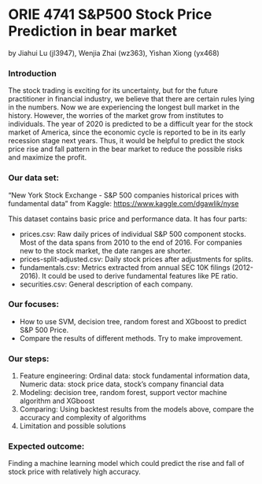 # ORIE 4741 S&P500 Stock Price Prediction in bear market
by Jiahui Lu (jl3947), Wenjia Zhai (wz363), Yishan Xiong (yx468)

### Introduction
The stock trading is exciting for its uncertainty, but for the future practitioner in financial industry, we believe that there are certain rules lying in the numbers. Now we are experiencing the longest bull market in the history. However, the worries of the market grow from institutes to individuals. The year of 2020 is predicted to be a difficult year for the stock market of America, since the economic cycle is reported to be in its early recession stage next years. Thus, it would be helpful to predict the stock price rise and fall pattern in the bear market to reduce the possible risks and maximize the profit.

### Our data set:
“New York Stock Exchange - S&P 500 companies historical prices with fundamental data” from Kaggle: https://www.kaggle.com/dgawlik/nyse

This dataset contains basic price and performance data. It has four parts:  

- prices.csv: Raw daily prices of individual S&P 500 component stocks. Most of the data spans from 2010 to the end of 2016. For companies new to the stock market, the date ranges are shorter.  
- prices-split-adjusted.csv: Daily stock prices after adjustments for splits.  
- fundamentals.csv: Metrics extracted from annual SEC 10K filings (2012-2016). It could be used to derive fundamental features like PE ratio.  
- securities.csv: General description of each company. 

### Our focuses: 

- How to use SVM, decision tree, random forest and XGboost to predict S&P 500 Price.  
- Compare the results of different methods. Try to make improvement.

### Our steps: 

1. Feature engineering: Ordinal data: stock fundamental information data, Numeric data: stock price data, stock’s company financial data
2. Modeling: decision tree, random forest, support vector machine algorithm and XGboost
3. Comparing: Using backtest results from the models above, compare the accuracy and complexity of algorithms 
4. Limitation and possible solutions

### Expected outcome:
Finding a machine learning model which could predict the rise and fall of stock price  with relatively high accuracy.


